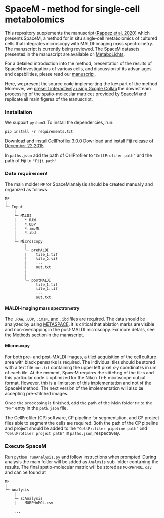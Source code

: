 # SpaceM -  method for single-cell metabolomics

This repository supplements the manuscript [(Rappez et al, 2020)](https://www.biorxiv.org/content/10.1101/510222v1) which presents SpaceM, a method for in situ single-cell metabolomics of cultured cells that integrates microscopy with MALDI-imaging mass spectrometry. The manuscript is currently being reviewed. The SpaceM datasets presented in the manuscript are available on [MetaboLights](https://www.ebi.ac.uk/metabolights/reviewer417760fcbfbb6076b4ce5bd9a7e7c893).

For a detailed introduction into the method, presentation of the results of SpaceM investigations of various cells, and discussion of its advantages and capabilities, please read our [manuscript](https://www.biorxiv.org/content/10.1101/510222v1).

Here, we present the source code implementing the key part of the method. Moreover, we [present interactively using Google Collab](https://colab.research.google.com/drive/1SPS8qnvUXSxsAC6wRDPgDzImdKi256S5?usp=sharing) the downstream processing of the spatio-molecular matrices provided by SpaceM and replicate all main figures of the manuscript.


### Installation

We support `python3`. To install the dependencies, run:

`pip install -r requirements.txt`

Download and install [CellProfiler 3.0.0](https://cellprofiler.org/previous_releases/)
Download and install [Fiji release of December 22 2015](https://imagej.net/Fiji/Downloads)

In `paths.json` add the path of CellProfiler to `"CellProfiler path"` and the path of Fiji to `"Fiji path"`

### Data requirement

The main molder `MF` for SpaceM analysis should be created manually and organized as follows: 

```
MF
|
└─ Input
    |
    └─ MALDI
    |    *.RAW
    |    *.UDP
    |    *.imzML
    |    *.ibd
    |        
    └─ Microscopy
         |
         └─ preMALDI
         |    tile_1.tif
         |    tile_2.tif
         |    ...
         |    out.txt
         |   
         |
         └─ postMALDI
              tile_1.tif
              tile_2.tif
              ...
              out.txt
```


#### MALDI-imaging mass spectrometry

The `.RAW`, `.UDP`, `.imzML` and `.ibd` files are required. The data should be analyzed by using [METASPACE]( https://metaspace2020.eu/).
It is critical that ablation marks are visible and non-overlapping in the post-MALDI microscopy. For more details, see the Methods section in the manuscript.

#### Microscopy

For both pre- and post-MALDI images, a tiled acquisition of the cell culture area with black penmarks is required. 
The individual tiles should be stored with a text file `out.txt` containing the upper left pixel x-y coordinates in um of each tile. 
At the moment, SpaceM requires the stitching of the tiles and this particular code is optimized for the Nikon Ti-E microscope output format. However, this is a limitation of this implementation and not of the SpaceM method. The next version of the implementation will also be accepting pre-stitched images.

Once the processing is finished, add the path of the Main folder `MF` to the `"MF"` entry in the `path.json` file.

The CellProfiler (CP) software, CP pipeline for segmentation, and CP project files able to segment the cells are required. 
Both the path of the CP pipeline and project should be added to the `"CellProfiler pipeline path"` and 
`"CellProfiler project path"` in `paths.json`, respectively.

### Execute SpaceM

Run `python runAnalysis.py` and follow instructions when prompted. 
During analysis the main folder will be added as `Analysis` sub-folder containing the results. 
The final spatio-molecular matrix will be stored as `MORPHnMOL.csv` and can be found at 

```
MF
|
└─ Analysis
    |
    └─ scAnalysis
    |    MORPHnMOL.csv
    
    ...
```




